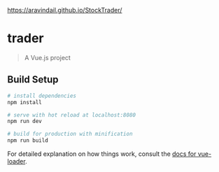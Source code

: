 <a href="https://aravindail.github.io/StockTrader/">https://aravindail.github.io/StockTrader/</a>
# trader

> A Vue.js project

## Build Setup

``` bash
# install dependencies
npm install

# serve with hot reload at localhost:8080
npm run dev

# build for production with minification
npm run build
```

For detailed explanation on how things work, consult the [docs for vue-loader](http://vuejs.github.io/vue-loader).
